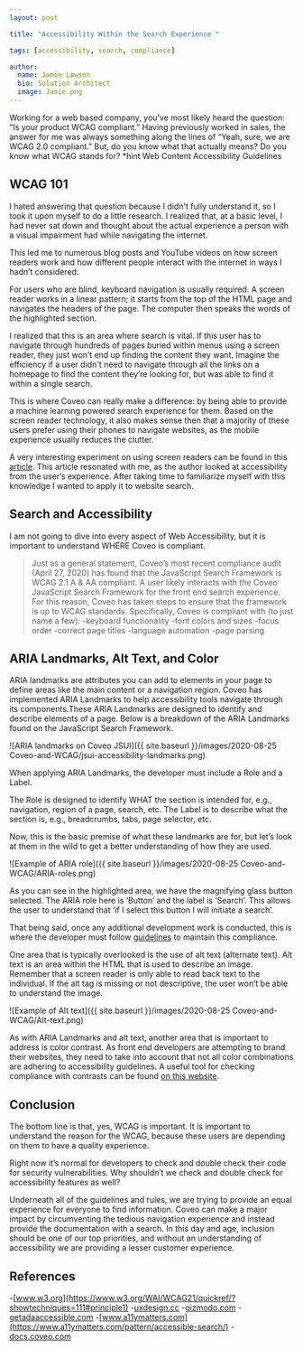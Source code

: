 ```yaml
---
layout: post

title: "Accessibility Within the Search Experience "

tags: [accessibility, search, compliance]

author:
  name: Jamie Lawson
  bio: Solution Architect
  image: Jamie.png
---
```

Working for a web based company, you’ve most likely heard the question: “Is your product WCAG compliant.” Having previously worked in sales, the answer for me was always something along the lines of “Yeah, sure, we are WCAG 2.0 compliant.” But, do you know what that actually means? Do you know what WCAG stands for? *hint Web Content Accessibility Guidelines

<!--more-->

## WCAG 101

I hated answering that question because I didn't fully understand it, so I took it upon myself to do a little research. I realized that, at a basic level, I had never sat down and thought about the actual experience a person with a visual impairment had while navigating the internet.

This led me to numerous blog posts and YouTube videos on how screen readers work and how different people interact with the internet in ways I hadn’t considered. 

For users who are blind, keyboard navigation is usually required. A screen reader works in a linear pattern; it starts from the top of the HTML page and navigates the headers of the page. The computer then speaks the words of the highlighted section.

I realized that this is an area where search is vital. If this user has to navigate through hundreds of pages buried within menus using a screen reader, they just won’t end up finding the content they want. Imagine the efficiency if a user didn't need to navigate through all the links on a homepage to find the content they’re looking for, but was able to find it within a single search. 

This is where Coveo can really make a difference: by being able to provide a machine learning powered search experience for them. Based on the screen reader technology, it also makes sense then that a majority of these users prefer using their phones to navigate websites, as the mobile experience usually reduces the clutter.

A very interesting experiment on using screen readers can be found in this [article](https://www.smashingmagazine.com/2018/12/voiceover-screen-reader-web-apps/). This article resonated with me, as the author looked at accessibility from the user’s experience. After taking time to familiarize myself with this knowledge I wanted to apply it to website search.

## Search and Accessibility

I am not going to dive into every aspect of Web Accessibility, but it is important to understand WHERE Coveo is compliant. 
> Just as a general statement, Coveo’s most recent compliance audit (April 27, 2020) has found that the JavaScript Search Framework is WCAG 2.1 A & AA compliant.
A user likely interacts with the Coveo JavaScript Search Framework for the front end search experience. For this reason, Coveo has taken steps to ensure that the framework is up to WCAG standards. Specifically, Coveo is compliant with (to just name a few):
-keyboard functionality
-font colors and sizes
-focus order
-correct page titles
-language automation 
-page parsing

## ARIA Landmarks, Alt Text, and Color

ARIA landmarks are attributes you can add to elements in your page to define areas like the main content or a navigation region. Coveo has implemented ARIA Landmarks to help accessibility tools navigate through its components.These ARIA Landmarks are designed to identify and describe elements of a page.
Below is a breakdown of the ARIA Landmarks found on the JavaScript Search Framework.

![ARIA landmarks on Coveo JSUI]({{ site.baseurl }}/images/2020-08-25 Coveo-and-WCAG/jsui-accessibility-landmarks.png)

When applying ARIA Landmarks, the developer must include a Role and a Label.

The Role is designed to identify WHAT the section is intended for, e.g., navigation, region of a page, search, etc. The Label is to describe what the section is, e.g., breadcrumbs, tabs, page selector, etc. 

Now, this is the basic premise of what these landmarks are for, but let’s look at them in the wild to get a better understanding of how they are used.

![Example of ARIA role]({{ site.baseurl }}/images/2020-08-25 Coveo-and-WCAG/ARIA-roles.png)

As you can see in the highlighted area, we have the magnifying glass button selected. The ARIA role here is ‘Button’ and the label is ‘Search’. This allows the user to understand that ‘if I select this button I will initiate a search’.

That being said, once any additional development work is conducted, this is where the developer must follow [guidelines](https://www.w3.org/WAI/WCAG21/quickref/) to maintain this compliance.

One area that is typically overlooked is the use of alt text (alternate text). Alt text is an area within the HTML that is used to describe an image. Remember that a screen reader is only able to read back text to the individual. If the alt tag is missing or not descriptive, the user won’t be able to understand the image.

![Example of Alt text]({{ site.baseurl }}/images/2020-08-25 Coveo-and-WCAG/Alt-text.png)

As with ARIA Landmarks and alt text, another area that is important to address is color contrast. As front end developers are attempting to brand their websites, they need to take into account that not all color combinations are adhering to accessibility guidelines. A useful tool for checking compliance with contrasts can be found [on this website](https://snook.ca/technical/colour_contrast/colour.html#fg=01A982,bg=FFFFFF).

## Conclusion

The bottom line is that, yes, WCAG is important. It is important to understand the reason for the WCAG, because these users are depending on them to have a quality experience.

Right now it’s normal for developers to check and double check their code for security vulnerabilities. Why shouldn’t we check and double check for accessibility features as well? 

Underneath all of the guidelines and rules, we are trying to provide an equal experience for everyone to find information. Coveo can make a major impact by circumventing the tedious navigation experience and instead provide the documentation with a search. In this day and age, inclusion should be one of our top priorities, and without an understanding of accessibility we are providing a lesser customer experience.

## References
-[www.w3.org](https://www.w3.org/WAI/WCAG21/quickref/?showtechniques=111#principle1)
-[uxdesign.cc](https://uxdesign.cc/how-visually-impaired-people-navigate-the-web-7f9eab9d9c37)
-[gizmodo.com](https://gizmodo.com/giz-explains-how-blind-people-see-the-internet-5620079)
-[getadaaccessible.com](https://getadaaccessible.com/ada-website/)
-[www.a11ymatters.com](https://www.a11ymatters.com/pattern/accessible-search/)
-[docs.coveo.com](https://docs.coveo.com/en/2666/javascript-search-framework/adding-ARIA-landmarks)